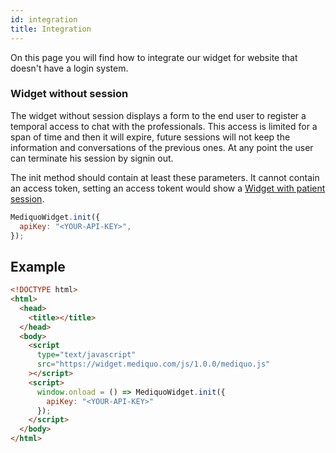 ```yaml
---
id: integration
title: Integration
---
```


On this page you will find how to integrate our widget for website that doesn't have a login system.

### Widget without session

The widget without session displays a form to the end user to register a temporal access to chat with the professionals. This access is limited for a span of time and then it will expire, future sessions will not keep the information and conversations of the previous ones. At any point the user can terminate his session by signin out.

The init method should contain at least these parameters. It cannot contain an access token, setting an access tokent would show a [Widget with patient session](/docs/sdk/widget/withsession/integration).

```js
MediquoWidget.init({
  apiKey: "<YOUR-API-KEY>",
});
```


## Example

```html
<!DOCTYPE html>
<html>
  <head>
    <title></title>
  </head>
  <body>
    <script
      type="text/javascript"
      src="https://widget.mediquo.com/js/1.0.0/mediquo.js"
    ></script>
    <script>
      window.onload = () => MediquoWidget.init({
        apiKey: "<YOUR-API-KEY>"
      });
    </script>
  </body>
</html>
```
